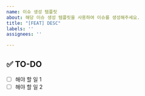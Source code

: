 ```yaml
---
name: 이슈 생성 템플릿
about: 해당 이슈 생성 템플릿을 사용하여 이슈를 생성해주세요.
title: "[FEAT] DESC"
labels: ''
assignees: ''

---
```


## ✅ TO-DO
- [ ] 해야 할 일 1
- [ ] 해야 할 일 2
